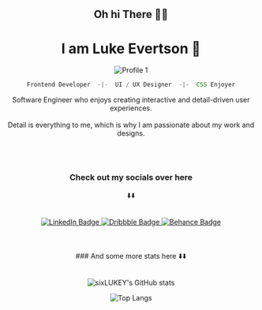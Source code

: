 <div align="center">
  
## Oh hi There 🙋‍♂️
# I am Luke Evertson 🐐
  
![Profile 1](https://github.com/sixLUKEY/sixLUKEY/assets/130046695/98a3df56-cea3-4c39-bd73-216114bc8c2f)

```js
Frontend Developer  -|-  UI / UX Designer  -|-  CSS Enjoyer
```

Software Engineer who enjoys creating interactive and detail-driven user experiences.
<br></br>
Detail is everything to me, which is why I am passionate about my work and designs.

<br></br>

### Check out my socials over here 
⬇️⬇️
<br></br>

 <a href="https://www.linkedin.com/in/luke-evertson-7125b0276/">
    <img src="https://img.shields.io/badge/LinkedIn-F99909?style=for-the-badge&logo=linkedin&logoColor=white" alt="LinkedIn Badge"/>
  </a>
  <a href="https://dribbble.com/sixLUKEY">
    <img src="https://img.shields.io/badge/Dribbble-F99909?style=for-the-badge&logo=dribbble&logoColor=white" alt="Dribbble Badge"/>
  </a>
  <a href="https://www.behance.net/lukeevertson">
    <img src="https://img.shields.io/badge/Behance-F99909?style=for-the-badge&logo=behance&logoColor=white" alt="Behance Badge"/>
  </a>
<br></br>
<br></br>
### And some more stats here 
⬇️⬇️
<br></br>


![sixLUKEY's GitHub stats](https://github-readme-stats.vercel.app/api?username=sixLUKEY&show_icons=true&title_color=F99909&bg_color=1A1A1A&border_color=F99909&text_color=CDCCCC&icon_color=575757)

![Top Langs](https://github-readme-stats.vercel.app/api/top-langs/?username=sixLUKEY&langs_count=10&layout=pie)

</div>

<!---
sixLUKEY/sixLUKEY is a ✨ special ✨ repository because its `README.md` (this file) appears on your GitHub profile.
You can click the Preview link to take a look at your changes.
--->
